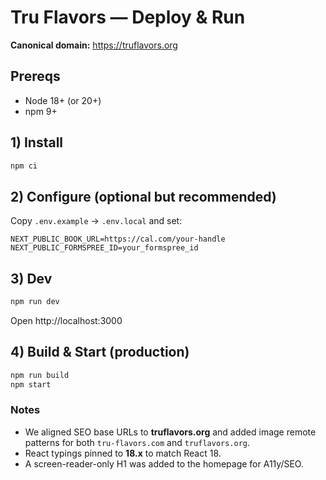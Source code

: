 
# Tru Flavors — Deploy & Run

**Canonical domain:** https://truflavors.org

## Prereqs
- Node 18+ (or 20+)
- npm 9+

## 1) Install
```bash
npm ci
```

## 2) Configure (optional but recommended)
Copy `.env.example` → `.env.local` and set:
```
NEXT_PUBLIC_BOOK_URL=https://cal.com/your-handle
NEXT_PUBLIC_FORMSPREE_ID=your_formspree_id
```

## 3) Dev
```bash
npm run dev
```
Open http://localhost:3000

## 4) Build & Start (production)
```bash
npm run build
npm start
```

### Notes
- We aligned SEO base URLs to **truflavors.org** and added image remote patterns for both `tru-flavors.com` and `truflavors.org`.
- React typings pinned to **18.x** to match React 18.
- A screen-reader-only H1 was added to the homepage for A11y/SEO.
